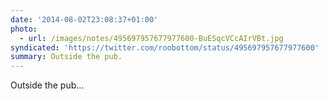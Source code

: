 ```yaml
---
date: '2014-08-02T23:08:37+01:00'
photo:
  - url: /images/notes/495697957677977600-BuESqcVCcAIrVBt.jpg
syndicated: 'https://twitter.com/roobottom/status/495697957677977600'
summary: Outside the pub.
---
```

Outside the pub... 
